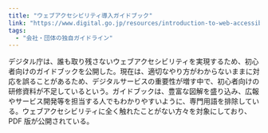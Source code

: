 ```yaml
---
title: "ウェブアクセシビリティ導入ガイドブック"
link: "https://www.digital.go.jp/resources/introduction-to-web-accessibility-guidebook/"
tags:
  - "会社・団体の独自ガイドライン"
---
```


デジタル庁は、誰も取り残さないウェブアクセシビリティを実現するため、初心者向けのガイドブックを公開した。現在は、適切なやり方がわからないままに対応を誤ることがあるため、デジタルサービスの重要性が増す中で、初心者向けの研修資料が不足しているという。ガイドブックは、豊富な図解を盛り込み、広報やサービス開発等を担当する人でもわかりやすいように、専門用語を排除している。ウェブアクセシビリティに全く触れたことがない方々を対象にしており、PDF 版が公開されている。
